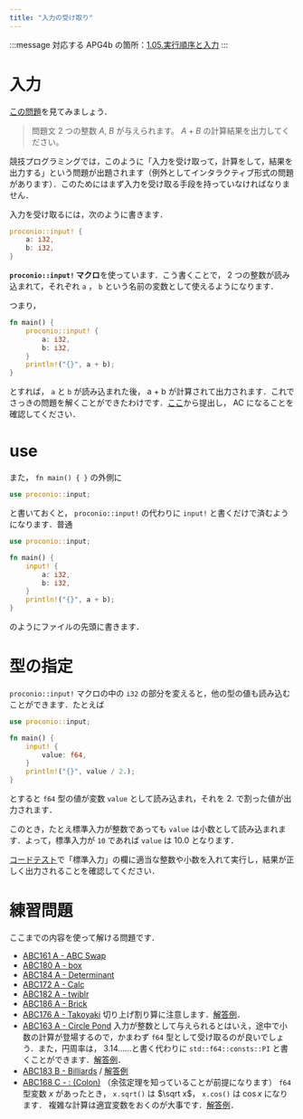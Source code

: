 ```yaml
---
title: "入力の受け取り"
---
```

:::message
対応する APG4b の箇所：[1.05.実行順序と入力](https://atcoder.jp/contests/apg4b/tasks/APG4b_f)
:::
# 入力
[この問題](https://atcoder.jp/contests/apg4b/tasks/APG4b_cr)を見てみましょう．
> 問題文
> 2 つの整数 $A$, $B$ が与えられます。 $A + B$ の計算結果を出力してください。 

競技プログラミングでは，このように「入力を受け取って，計算をして，結果を出力する」という問題が出題されます（例外としてインタラクティブ形式の問題があります）．このためにはまず入力を受け取る手段を持っていなければなりません．

入力を受け取るには，次のように書きます．
```rust
proconio::input! {
    a: i32,
    b: i32,
}
```
**`proconio::input!` マクロ**を使っています．こう書くことで， 2 つの整数が読み込まれて，それぞれ `a` ， `b` という名前の変数として使えるようになります．

つまり，
```rust
fn main() {
    proconio::input! {
        a: i32,
        b: i32,
    }
    println!("{}", a + b);
}
```
とすれば， `a` と `b` が読み込まれた後， a + b が計算されて出力されます．これでさっきの問題を解くことができたわけです．[ここ](https://atcoder.jp/contests/apg4b/tasks/APG4b_cr#sourceCode)から提出し， AC になることを確認してください．
# use
また， `fn main() { }` の外側に
```rust
use proconio::input;
```
と書いておくと， `proconio::input!` の代わりに `input!` と書くだけで済むようになります．普通
```rust
use proconio::input;

fn main() {
    input! {
        a: i32,
        b: i32,
    }
    println!("{}", a + b);
}
```
のようにファイルの先頭に書きます．
# 型の指定
`proconio::input!` マクロの中の `i32` の部分を変えると，他の型の値も読み込むことができます．たとえば
```rust
use proconio::input;

fn main() {
    input! {
        value: f64,
    }
    println!("{}", value / 2.);
}
```
とすると `f64` 型の値が変数 `value` として読み込まれ，それを 2. で割った値が出力されます．

このとき，たとえ標準入力が整数であっても `value` は小数として読み込まれます．よって，標準入力が `10` であれば `value` は 10.0 となります．

[コードテスト](https://atcoder.jp/contests/practice/custom_test)で「標準入力」の欄に適当な整数や小数を入れて実行し，結果が正しく出力されることを確認してください．
# 練習問題
ここまでの内容を使って解ける問題です．
- [ABC161 A - ABC Swap](https://atcoder.jp/contests/abc161/tasks/abc161_a)
- [ABC180 A - box](https://atcoder.jp/contests/abc180/tasks/abc180_a)
- [ABC184 A - Determinant](https://atcoder.jp/contests/abc184/tasks/abc184_a)
- [ABC172 A - Calc](https://atcoder.jp/contests/abc172/tasks/abc172_a)
- [ABC182 A - twiblr](https://atcoder.jp/contests/abc182/tasks/abc182_a)
- [ABC186 A - Brick](https://atcoder.jp/contests/abc186/tasks/abc186_a)
- [ABC176 A - Takoyaki](https://atcoder.jp/contests/abc176/tasks/abc176_a)
  切り上げ割り算に注意します．[解答例](https://atcoder.jp/contests/abc176/submissions/19108814)．
- [ABC163 A - Circle Pond](https://atcoder.jp/contests/abc163/tasks/abc163_a)
  入力が整数として与えられるとはいえ，途中で小数の計算が登場するので，かまわず `f64` 型として受け取るのが良いでしょう．また，円周率は， 3.14……と書く代わりに `std::f64::consts::PI` と書くことができます．[解答例](https://atcoder.jp/contests/abc163/submissions/19108930)．
- [ABC183 B - Billiards](https://atcoder.jp/contests/abc183/tasks/abc183_b) / [解答例](https://atcoder.jp/contests/abc183/submissions/19519502)
- [ABC168 C - : (Colon)](https://atcoder.jp/contests/abc168/tasks/abc168_c) （余弦定理を知っていることが前提になります）
  `f64` 型変数 $x$ があったとき， `x.sqrt()` は $\sqrt x$， `x.cos()` は $\cos x$ になります．
  複雑な計算は適宜変数をおくのが大事です．[解答例](https://atcoder.jp/contests/abc168/submissions/19109334)．
